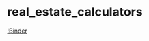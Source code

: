 # real_estate_calculators

[!Binder](https://mybinder.org/v2/gh/saugatach/real_estate_calculators/e65434bf3b12db457887af5d0dc4f274e2b8d761?filepath=mortgagepayments.ipynb)
